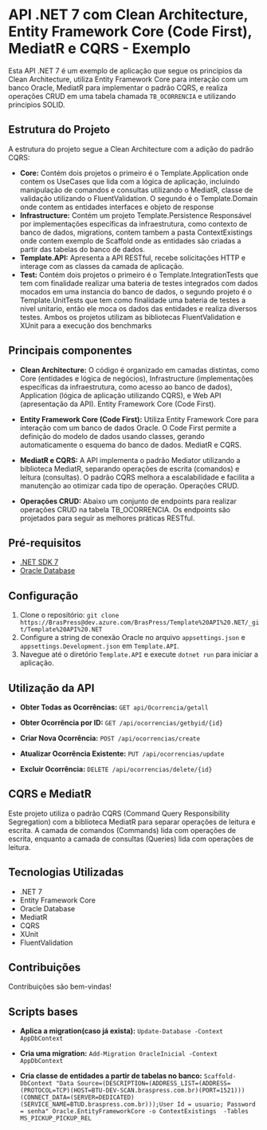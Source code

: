 ﻿# API .NET 7 com Clean Architecture, Entity Framework Core (Code First), MediatR e CQRS - Exemplo

Esta API .NET 7 é um exemplo de aplicação que segue os princípios da Clean Architecture, utiliza Entity Framework Core para interação com um banco Oracle, MediatR para implementar o padrão CQRS, e realiza operações CRUD em uma tabela chamada `TB_OCORRENCIA` e utilizando principios SOLID.

## Estrutura do Projeto

A estrutura do projeto segue a Clean Architecture com a adição do padrão CQRS:

- **Core:** Contém dois projetos o primeiro é o Template.Application onde contem os UseCases que lida com a lógica de aplicação, incluindo manipulação de comandos e consultas utilizando o MediatR, classe de validação utilizando o FluentValidation. O segundo é o Template.Domain onde contem as entidades interfaces e objeto de response
- **Infrastructure:** Contém um projeto Template.Persistence Responsável por implementações específicas da infraestrutura, como contexto de banco de dados, migrations, contem tambem a pasta ContextExistings onde contem exemplo de Scaffold onde as entidades são criadas a partir das tabelas do banco de dados.
- **Template.API:** Apresenta a API RESTful, recebe solicitações HTTP e interage com as classes da camada de aplicação.
- **Test:** Contém dois projetos o primeiro é o Template.IntegrationTests que tem com finalidade realizar uma bateria de testes integrados com dados mocados em uma instancia do banco de dados, o segundo projeto é o Template.UnitTests que tem como finalidade uma bateria de testes a nivel unitario, então ele moca os dados das entidades e realiza diversos testes. Ambos os projetos utilizam as bibliotecas FluentValidation e XUnit para a execução dos benchmarks

## Principais componentes
- **Clean Architecture:**
	O código é organizado em camadas distintas, como Core (entidades e lógica de negócios), Infrastructure (implementações específicas da infraestrutura, como acesso ao banco de dados), Application (lógica de aplicação utilizando CQRS), e Web API (apresentação da API).
	Entity Framework Core (Code First).

- **Entity Framework Core (Code First):** 
	Utiliza Entity Framework Core para interação com um banco de dados Oracle. O Code First permite a definição do modelo de dados usando classes, gerando automaticamente o esquema do banco de dados.
	MediatR e CQRS.

- **MediatR e CQRS:**
	A API implementa o padrão Mediator utilizando a biblioteca MediatR, separando operações de escrita (comandos) e leitura (consultas). O padrão CQRS melhora a escalabilidade e facilita a manutenção ao otimizar cada tipo de operação.
	Operações CRUD.

- **Operações CRUD:**
	Abaixo um conjunto de endpoints para realizar operações CRUD na tabela TB_OCORRENCIA. Os endpoints são projetados para seguir as melhores práticas RESTful.

## Pré-requisitos

- [.NET SDK 7](https://dotnet.microsoft.com/download)
- [Oracle Database](https://www.oracle.com/database/)
  
## Configuração

1. Clone o repositório: `git clone https://BrasPress@dev.azure.com/BrasPress/Template%20API%20.NET/_git/Template%20API%20.NET`
2. Configure a string de conexão Oracle no arquivo `appsettings.json` e `appsettings.Development.json` em `Template.API`.
3. Navegue até o diretório `Template.API` e execute `dotnet run` para iniciar a aplicação.

## Utilização da API

- **Obter Todas as Ocorrências:**
  `GET api/Ocorrencia/getall`

- **Obter Ocorrência por ID:**
  `GET /api/ocorrencias/getbyid/{id}`

- **Criar Nova Ocorrência:**
  `POST /api/ocorrencias/create`

- **Atualizar Ocorrência Existente:**
  `PUT /api/ocorrencias/update`

- **Excluir Ocorrência:**
  `DELETE /api/ocorrencias/delete/{id}`

## CQRS e MediatR

Este projeto utiliza o padrão CQRS (Command Query Responsibility Segregation) com a biblioteca MediatR para separar operações de leitura e escrita. A camada de comandos (Commands) lida com operações de escrita, enquanto a camada de consultas (Queries) lida com operações de leitura.

## Tecnologias Utilizadas

- .NET 7
- Entity Framework Core
- Oracle Database
- MediatR
- CQRS
- XUnit
- FluentValidation

## Contribuições

Contribuições são bem-vindas!

## Scripts bases

- **Aplica a migration(caso já exista):**
 `Update-Database -Context AppDbContext`

- **Cria uma migration:**
  `Add-Migration OracleInicial -Context AppDbContext`

- **Cria classe de entidades a partir de tabelas no banco:**
   `Scaffold-DbContext "Data Source=(DESCRIPTION=(ADDRESS_LIST=(ADDRESS=(PROTOCOL=TCP)(HOST=BTU-DEV-SCAN.braspress.com.br)(PORT=1521)))(CONNECT_DATA=(SERVER=DEDICATED)(SERVICE_NAME=BTUD.braspress.com.br)));User Id = usuario; Password = senha" Oracle.EntityFrameworkCore -o ContextExistings  -Tables MS_PICKUP_PICKUP_REL`